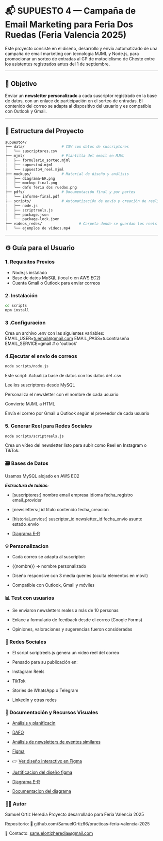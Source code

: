 # 📬 SUPUESTO 4 — Campaña de Email Marketing para Feria Dos Ruedas (Feria Valencia 2025)

Este proyecto consiste en el diseño, desarrollo y envío automatizado de una campaña de email marketing con tecnología MJML y Node.js, para promocionar un sorteo de entradas al GP de motociclismo de Cheste entre los asistentes registrados antes del 1 de septiembre.

---

## 🎯 Objetivo

Enviar un **newsletter personalizado** a cada suscriptor registrado en la base de datos, con un enlace de participación en el sorteo de entradas. El contenido del correo se adapta al dispositivo del usuario y es compatible con Outlook y Gmail.

---

## 🧾 Estructura del Proyecto
```bash
supuesto4/
├── data/                 # CSV con datos de suscriptores
│   └── suscriptores.csv
├── mjml/                 # Plantilla del email en MJML
│   ├── formulario_sorteo.mjml
│   ├── supuesto4.mjml
│   └── supuesto4_reel.mjml
├── mockups/              # Material de diseño y análisis
│   ├── diagrama-ER.png
│   ├── mockup final.png
│   └── dafo feria dos ruedas.png
├── pdfs/                 # Documentación final y por partes
│   └── informe-final.pdf
├── scripts/              # Automatización de envío y creación de reels
│   ├── node.js
│   ├── scriptreels.js
│   ├── package.json
│   └── package-lock.json
├── videos_redes/                 # Carpeta donde se guardan los reels listos para subir
│   └── ejemplos de videos.mp4
```
---

## ⚙️ Guía para el Usuario

### 1. Requisitos Previos

- Node.js instalado
- Base de datos MySQL (local o en AWS EC2)
- Cuenta Gmail o Outlook para enviar correos

### 2. Instalación

```bash
cd scripts
npm install
```

### 3 .Configuracion
Crea un archivo .env con las siguientes variables:
EMAIL_USER=tuemail@gmail.com
EMAIL_PASS=tucontraseña
EMAIL_SERVICE=gmail # o 'outlook'

### 4.Ejecutar el envio de correos
```bash
node scripts/node.js
```

Este script:
Actualiza base de datos con los datos del .csv

Lee los suscriptores desde MySQL

Personaliza el newsletter con el nombre de cada usuario

Convierte MJML a HTML

Envía el correo por Gmail u Outlook según el proveedor de cada usuario


### 5. Generar Reel para Redes Sociales
```bash
node scripts/scriptreels.js
```

Crea un vídeo del newsletter listo para subir como Reel en Instagram o TikTok.

### 🗃️ Bases de Datos
Usamos MySQL alojado en AWS EC2

***Estructura de tablas:***

- [suscriptores:]
nombre
email
empresa
idioma
fecha_registro
email_provider

- [newsletters:]
id
título
contenido
fecha_creación

- [historial_envios:]
suscriptor_id
newsletter_id
fecha_envio
asunto
estado_envio

- [Diagrama E-R](../mockups/diagrama_ER.PNG)

### 💡 Personalizacion
- Cada correo se adapta al suscriptor:

- {{nombre}} → nombre personalizado

- Diseño responsive con 3 media queries (oculta elementos en móvil)

- Compatible con Outlook, Gmail y móviles

### 📊 Test con usuarios
- Se enviaron newsletters reales a más de 10 personas

- Enlace a formulario de feedback desde el correo (Google Forms)

- Opiniones, valoraciones y sugerencias fueron consideradas

### 📱 Redes Sociales
- El script scriptreels.js genera un vídeo reel del correo

- Pensado para su publicación en:

- Instagram Reels

- TikTok

- Stories de WhatsApp o Telegram

- LinkedIn y otras redes

### 📂 Documentación y Recursos Visuales
- [Análisis y planificacin](PDFs/ANÁLISIS_Y_PLANIFICACIÓN.pdf)

- [DAFO](mockups/dafo%20feria%20dos%20ruedas.png)
- [Análisis de newsletters de eventos similares](PDFs/analisisnewsletter_otrasferiasoeventos.pdf)

- [Figma](mockups/mockup%20final.png)
- 👉 [Ver diseño interactivo en Figma](https://www.figma.com/design/M8KqpvKuSKdoHqbuzZXotw/Newsletter-GP-Cheste---Feria-Dos-Ruedas?node-id=0-1&m=dev&t=8NmQAji58gKMKOTX-1)
- [Justificacion del diseño figma](PDFs/justificaciondiseño_figma.pdf)

- [Diagrama E-R](mockups/diagrama_ER.PNG)
- [Documentacion del diagrama](PDFs/documentacion_diagrama_ER.pdf)  

### 🧑‍💻 Autor
Samuel Ortiz Heredia
Proyecto desarrollado para Feria Valencia 2025

Repositorio:
🔗 github.com/SamuelOrtiz66/practicas-feria-valencia-2025

📧 Contacto: samuelortizheredia@gmail.com
